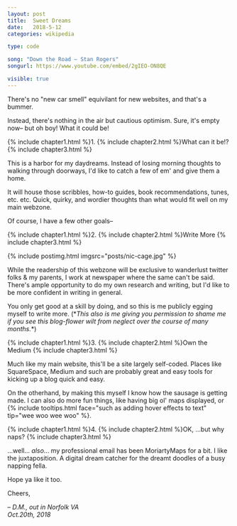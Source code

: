 ```yaml
---
layout: post
title:  Sweet Dreams
date:   2018-5-12
categories: wikipedia

type: code

song: "Down the Road – Stan Rogers"
songurl: https://www.youtube.com/embed/2gIEO-ON8QE

visible: true
---
```


There's no "new car smell" equivilant for new websites, and that's a bummer.

Instead, there's nothing in the air but cautious optimism. Sure, it's empty now– but oh boy! What it could be!

{% include chapter1.html %}1.
{% include chapter2.html %}What can it be!?
{% include chapter3.html %}

This is a harbor for my  daydreams. Instead of losing morning thoughts to walking through doorways, I'd like to catch a few of em' and give them a home.

It will house those scribbles, how-to guides, book recommendations, tunes, etc. etc. Quick, quirky, and wordier thoughts than what would fit well on my main webzone.

Of course, I have a few other goals–

{% include chapter1.html %}2.
{% include chapter2.html %}Write More
{% include chapter3.html %}

{% include postimg.html imgsrc="posts/nic-cage.jpg" %}

While the readership of this webzone will be exclusive to wanderlust twitter folks & my parents, I work at newspaper where the same can't be said. There's ample opportunity to do my own research and writing, but I'd like to be more confident in writing in general.

You only get good at a skill by doing, and so this is me publicly egging myself to write more. (\*_This also is me giving you permission to shame me if you see this blog-flower wilt from neglect over the course of many months._\*)

{% include chapter1.html %}3.
{% include chapter2.html %}Own the Medium
{% include chapter3.html %}

Much like my main website, this'll be a site largely self-coded. Places like SquareSpace, Medium and such are probably great and easy tools for kicking up a blog quick and easy.

On the otherhand, by making this myself I know how the sausage is getting made. I can also do more fun things, like having big ol' maps displayed, or {% include tooltips.html face="such as adding hover effects to text" tip="wee woo wee woo" %}.



{% include chapter1.html %}4.
{% include chapter2.html %}OK, ...but why naps?
{% include chapter3.html %}

...well... _also_... my professional email has been MoriartyMaps for a bit. I like the juxtaposition. A digital dream catcher for the dreamt doodles of a busy napping fella.

Hope ya like it too.

Cheers,

<i>– D.M., out in Norfolk VA<br>
<span class="post-date">Oct.20th, 2018</span></i>
